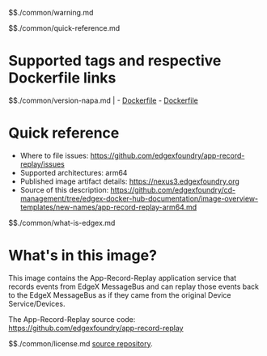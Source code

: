 $$./common/warning.md

$$./common/quick-reference.md

# Supported tags and respective Dockerfile links

$$./common/version-napa.md |
        - [Dockerfile](https://github.com/edgexfoundry/app-record-replay/blob/v3.1.0/Dockerfile)
        - [Dockerfile](https://github.com/edgexfoundry/app-record-replay/blob/v3.1.0/Dockerfile)

# Quick reference 

- Where to file issues: https://github.com/edgexfoundry/app-record-replay/issues
- Supported architectures: arm64
- Published image artifact details: https://nexus3.edgexfoundry.org
- Source of this description: https://github.com/edgexfoundry/cd-management/tree/edgex-docker-hub-documentation/image-overview-templates/new-names/app-record-replay-arm64.md

$$./common/what-is-edgex.md

# What's in this image?

This image contains the App-Record-Replay application service that records events from EdgeX MessageBus and can replay those events back to the EdgeX MessageBus as if they came from the original Device Service/Devices.

The App-Record-Replay source code: <https://github.com/edgexfoundry/app-record-replay>

$$./common/license.md
[source repository](https://github.com/edgexfoundry/app-record-replay/blob/v3.1.0/Attribution.txt).